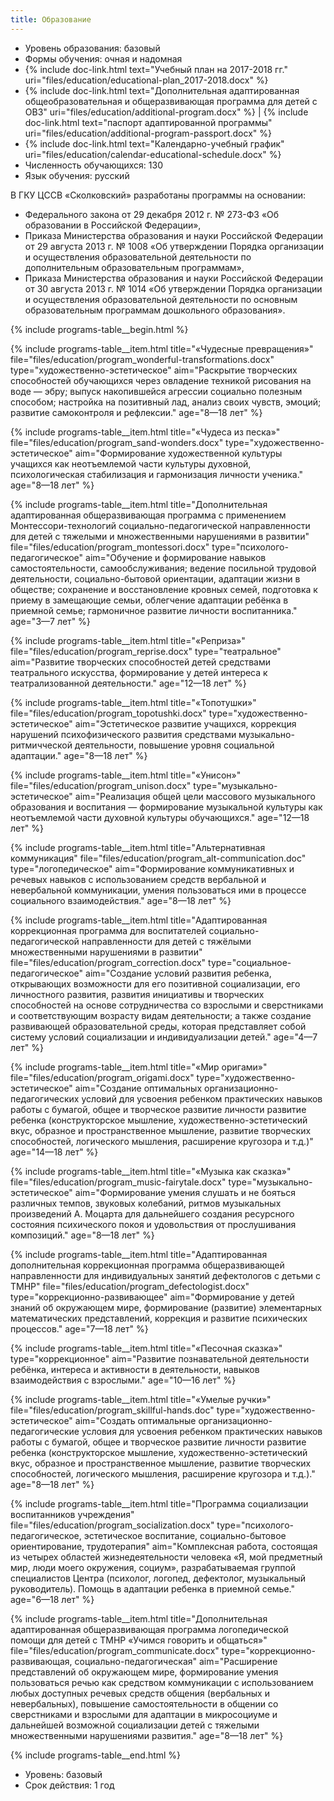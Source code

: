 ```yaml
---
title: Образование
---
```


* Уровень образования: базовый
* Формы обучения: очная и надомная
* {% include doc-link.html text="Учебный план на 2017-2018 гг." uri="files/education/educational-plan_2017-2018.docx" %}
* {% include doc-link.html text="Дополнительная адаптированная общеобразовательная и общеразвивающая программа для детей с ОВЗ" uri="files/education/additional-program.docx" %} |
  {% include doc-link.html text="паспорт адаптированной программы" uri="files/education/additional-program-passport.docx" %}
* {% include doc-link.html text="Календарно-учебный график" uri="files/education/calendar-educational-schedule.docx" %}
* Численность обучающихся: 130
* Язык обучения: русский

В ГКУ ЦССВ «Сколковский» разработаны программы на основании:
* Федерального закона от 29 декабря 2012 г. № 273-ФЗ «Об образовании в Российской Федерации»,
* Приказа Министерства образования и науки Российской Федерации от 29 августа 2013 г. № 1008 «Об утверждении
Порядка организации и осуществления образовательной деятельности по дополнительным образовательным программам»,
* Приказа Министерства образования и науки Российской Федерации от 30 августа 2013 г. № 1014 «Об утверждении
Порядка организации и осуществления образовательной деятельности по основным образовательным программам дошкольного
образования».

{% include programs-table__begin.html %}

{% include programs-table__item.html
    title="«Чудесные превращения»"
    file="files/education/program_wonderful-transformations.docx"
    type="художественно-эстетическое"
    aim="Раскрытие творческих способностей обучающихся через овладение техникой рисования на воде — эбру; выпуск накопившейся агрессии социально полезным способом; настройка на позитивный лад, анализ своих чувств, эмоций; развитие самоконтроля и рефлексии."
    age="8—18 лет"
%}

{% include programs-table__item.html
    title="«Чудеса из песка»"
    file="files/education/program_sand-wonders.docx"
    type="художественно-эстетическое"
    aim="Формирование художественной культуры учащихся как неотъемлемой части культуры духовной, психологическая стабилизация и гармонизация личности ученика."
    age="8—18 лет"
%}

{% include programs-table__item.html
    title="Дополнительная адаптированная общеразвивающая программа с применением Монтессори-технологий социально-педагогической направленности для детей с тяжелыми и множественными нарушениями в развитии"
    file="files/education/program_montessori.docx"
    type="психолого-педагогическое"
    aim="Обучение и формирование навыков самостоятельности, самообслуживания; ведение посильной трудовой деятельности, социально-бытовой ориентации, адаптации жизни в обществе; сохранение и восстановление кровных семей, подготовка к приему в замещающие семьи, облегчение адаптации ребёнка в приемной семье; гармоничное развитие личности воспитанника."
    age="3—7 лет"
%}

{% include programs-table__item.html
    title="«Реприза»"
    file="files/education/program_reprise.docx"
    type="театральное"
    aim="Развитие творческих способностей детей средствами театрального искусства, формирование у детей интереса к театрализованной деятельности."
    age="12—18 лет"
%}

{% include programs-table__item.html
    title="«Топотушки»"
    file="files/education/program_topotushki.docx"
    type="художественно-эстетическое"
    aim="Эстетическое развитие учащихся, коррекция нарушений психофизического развития средствами музыкально-ритмичческой деятельности, повышение уровня социальной адаптации."
    age="8—18 лет"
%}

{% include programs-table__item.html
    title="«Унисон»"
    file="files/education/program_unison.docx"
    type="музыкально-эстетическое"
    aim="Реализация общей цели массового музыкального образования и воспитания — формирование музыкальной культуры как неотъемлемой части духовной культуры обучающихся."
    age="12—18 лет"
%}

{% include programs-table__item.html
    title="Альтернативная коммуникация"
    file="files/education/program_alt-communication.doc"
    type="логопедическое"
    aim="Формирование коммуникативных и речевых навыков с использованием средств вербальной и невербальной коммуникации, умения пользоваться ими в процессе социального взаимодействия."
    age="8—18 лет"
%}

{% include programs-table__item.html
    title="Адаптированная коррекционная программа для воспитателей социально-педагогической направленности для детей с тяжёлыми множественными нарушениями в развитии"
    file="files/education/program_correction.docx"
    type="социальное-педагогическое"
    aim="Создание условий развития ребенка, открывающих возможности для его позитивной социализации, его личностного развития, развития инициативы и творческих способностей на основе сотрудничества со взрослыми и сверстниками и соответствующим возрасту видам деятельности; а также создание развивающей образовательной среды, которая представляет собой систему условий социализации и индивидуализации детей."
    age="4—7 лет"
%}

{% include programs-table__item.html
    title="«Мир оригами»"
    file="files/education/program_origami.docx"
    type="художественно-эстетическое"
    aim="Создание оптимальных организационно-педагогических условий для усвоения ребенком практических навыков работы с бумагой, общее и творческое развитие личности развитие ребенка (конструкторское мышление, художественно-эстетический вкус, образное и пространственное мышление, развитие творческих способностей, логического мышления, расширение кругозора и т.д.)"
    age="14—18 лет"
%}

{% include programs-table__item.html
    title="«Музыка как сказка»"
    file="files/education/program_music-fairytale.docx"
    type="музыкально-эстетическое"
    aim="Формирование умения слушать и не бояться различных темпов, звуковых колебаний, ритмов музыкальных произведений А. Моцарта для дальнейшего создания ресурсного состояния психического покоя и удовольствия от прослушивания композиций."
    age="8—18 лет"
%}

{% include programs-table__item.html
    title="Адаптированная дополнительная коррекционная программа общеразвивающей направленности для индивидуальных занятий дефектологов с детьми с ТМНР"
    file="files/education/program_defectologist.docx"
    type="коррекционно-развивающее"
    aim="Формирование у детей знаний об окружающем мире, формирование (развитие) элементарных математических представлений, коррекция и развитие психических процессов."
    age="7—18 лет"
%}

{% include programs-table__item.html
    title="«Песочная сказка»"
    type="коррекционное"
    aim="Развитие познавательной деятельности ребёнка, интереса и активности в деятельности, навыков взаимодействия с взрослыми."
    age="10—16 лет"
%}

{% include programs-table__item.html
    title="«Умелые ручки»"
    file="files/education/program_skillful-hands.doc"
    type="художественно-эстетическое"
    aim="Создать оптимальные организационно-педагогические условия для усвоения ребенком практических навыков работы с бумагой, общее и творческое развитие личности развитие ребенка (конструкторское мышление, художественно-эстетический вкус, образное и пространственное мышление, развитие творческих способностей, логического мышления, расширение кругозора и т.д.)."
    age="8—18 лет"
%}


{% include programs-table__item.html
    title="Программа социализации воспитанников учреждения"
    file="files/education/program_socialization.docx"
    type="психолого-педагогическое, эстетическое воспитание, социально-бытовое ориентирование, трудотерапия"
    aim="Комплексная работа, состоящая из четырех областей жизнедеятельности человека «Я, мой предметный мир, люди моего окружения, социум», разрабатываемая группой специалистов Центра (психолог, логопед, дефектолог, музыкальный руководитель). Помощь в адаптации ребенка в приемной семье."
    age="6—18 лет"
%}


{% include programs-table__item.html
    title="Дополнительная адаптированная общеразвивающая программа логопедической помощи для детей с ТМНР «Учимся говорить и общаться»"
    file="files/education/program_communicate.docx"
    type="коррекционно-развивающая, социально-педагогическая"
    aim="Расширение представлений об окружающем мире, формирование умения пользоваться речью как средством коммуникации с использованием любых доступных речевых средств общения (вербальных и невербальных), повышение самостоятельности в общении со сверстниками и взрослыми для адаптации в микросоциуме и дальнейшей возможной социализации детей с тяжелыми множественными нарушениями развития."
    age="8—18 лет"
%}

{% include programs-table__end.html %}

* Уровень: базовый
* Срок действия: 1 год
